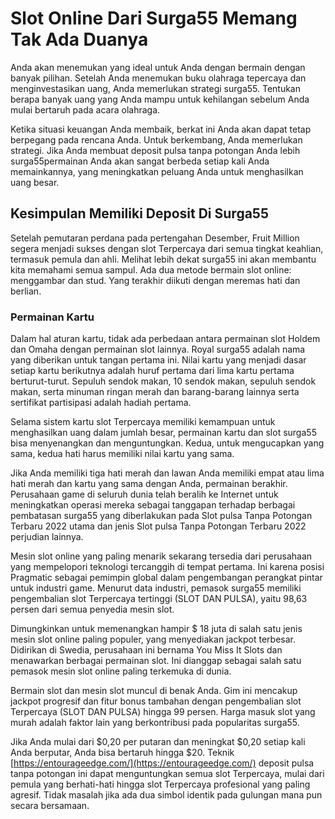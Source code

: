 # Slot Online Dari Surga55 Memang Tak Ada Duanya
Anda akan menemukan yang ideal untuk Anda dengan bermain dengan banyak pilihan. Setelah Anda menemukan buku olahraga tepercaya dan menginvestasikan uang, Anda memerlukan strategi surga55. Tentukan berapa banyak uang yang Anda mampu untuk kehilangan sebelum Anda mulai bertaruh pada acara olahraga.

 Ketika situasi keuangan Anda membaik, berkat ini Anda akan dapat tetap berpegang pada rencana Anda. Untuk berkembang, Anda memerlukan strategi. Jika Anda membuat deposit pulsa tanpa potongan Anda lebih surga55permainan Anda akan sangat berbeda setiap kali Anda memainkannya, yang meningkatkan peluang Anda untuk menghasilkan uang besar. 

## Kesimpulan Memiliki Deposit Di Surga55

Setelah pemutaran perdana pada pertengahan Desember, Fruit Million segera menjadi sukses dengan  slot Terpercaya dari semua tingkat keahlian, termasuk pemula dan ahli. Melihat lebih dekat surga55 ini akan membantu kita memahami semua sampul. Ada dua metode bermain slot online: menggambar dan stud. Yang terakhir diikuti dengan meremas hati dan berlian. 

### Permainan Kartu

Dalam hal aturan kartu, tidak ada perbedaan antara permainan slot Holdem dan Omaha dengan permainan slot lainnya. Royal surga55 adalah nama yang diberikan untuk tangan pertama ini. Nilai kartu yang menjadi dasar setiap kartu berikutnya adalah huruf pertama dari lima kartu pertama berturut-turut. Sepuluh sendok makan, 10 sendok makan, sepuluh sendok makan, serta minuman ringan merah dan barang-barang lainnya serta sertifikat partisipasi adalah hadiah pertama. 

Selama sistem kartu  slot Terpercaya memiliki kemampuan untuk menghasilkan uang dalam jumlah besar, permainan kartu dan slot surga55 bisa menyenangkan dan menguntungkan. Kedua, untuk mengucapkan yang sama, kedua hati harus memiliki nilai kartu yang sama. 

Jika Anda memiliki tiga hati merah dan lawan Anda memiliki empat atau lima hati merah dan kartu yang sama dengan Anda, permainan berakhir. Perusahaan game di seluruh dunia telah beralih ke Internet untuk meningkatkan operasi mereka sebagai tanggapan terhadap berbagai pembatasan surga55 yang diberlakukan pada Slot pulsa Tanpa Potongan Terbaru 2022 utama dan jenis Slot pulsa Tanpa Potongan Terbaru 2022 perjudian lainnya. 

Mesin slot online yang paling menarik sekarang tersedia dari perusahaan yang mempelopori teknologi tercanggih di tempat pertama. Ini karena posisi Pragmatic sebagai pemimpin global dalam pengembangan perangkat pintar untuk industri game. Menurut data industri, pemasok surga55 memiliki pengembalian  slot Terpercaya tertinggi (SLOT DAN PULSA), yaitu 98,63 persen dari semua penyedia mesin slot. 

Dimungkinkan untuk memenangkan hampir $ 18 juta di salah satu jenis mesin slot online paling populer, yang menyediakan jackpot terbesar. Didirikan di Swedia, perusahaan ini bernama You Miss It Slots dan menawarkan berbagai permainan slot. Ini dianggap sebagai salah satu pemasok mesin slot online paling terkemuka di dunia. 

Bermain slot dan mesin slot muncul di benak Anda. Gim ini mencakup jackpot progresif dan fitur bonus tambahan dengan pengembalian  slot Terpercaya (SLOT DAN PULSA) hingga 99 persen. Harga masuk slot yang murah adalah faktor lain yang berkontribusi pada popularitas surga55. 

Jika Anda mulai dari $0,20 per putaran dan meningkat $0,20 setiap kali Anda berputar, Anda bisa bertaruh hingga $20. Teknik [https://entourageedge.com/](https://entourageedge.com/) deposit pulsa tanpa potongan ini dapat menguntungkan semua  slot Terpercaya, mulai dari pemula yang berhati-hati hingga  slot Terpercaya profesional yang paling agresif. Tidak masalah jika ada dua simbol identik pada gulungan mana pun secara bersamaan. 
